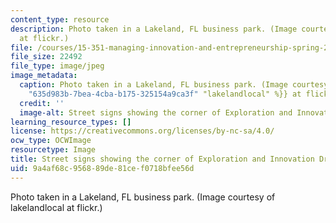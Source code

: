 ```yaml
---
content_type: resource
description: Photo taken in a Lakeland, FL business park. (Image courtesy of lakelandlocal
  at flickr.)
file: /courses/15-351-managing-innovation-and-entrepreneurship-spring-2008/9a4af68c956889de81cef0718bfee56d_15-351s08.jpg
file_size: 22492
file_type: image/jpeg
image_metadata:
  caption: Photo taken in a Lakeland, FL business park. (Image courtesy of {{% resource_link
    "635d983b-7bea-4cba-b175-325154a9ca3f" "lakelandlocal" %}} at flickr.)
  credit: ''
  image-alt: Street signs showing the corner of Exploration and Innovation Dr.
learning_resource_types: []
license: https://creativecommons.org/licenses/by-nc-sa/4.0/
ocw_type: OCWImage
resourcetype: Image
title: Street signs showing the corner of Exploration and Innovation Dr.
uid: 9a4af68c-9568-89de-81ce-f0718bfee56d
---
```

Photo taken in a Lakeland, FL business park. (Image courtesy of lakelandlocal at flickr.)